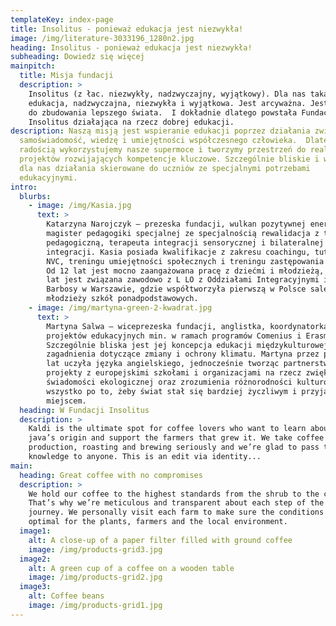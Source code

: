 ```yaml
---
templateKey: index-page
title: Insolitus - ponieważ edukacja jest niezwykła!
image: /img/literature-3033196_1280n2.jpg
heading: Insolitus - ponieważ edukacja jest niezwykła!
subheading: Dowiedz się więcej
mainpitch:
  title: Misja fundacji
  description: >
    Insolitus (z łac. niezwykły, nadzwyczajny, wyjątkowy). Dla nas taka jest
    edukacja, nadzwyczajna, niezwykła i wyjątkowa. Jest arcyważna. Jest kluczem
    do zbudowania lepszego świata.  I dokładnie dlatego powstała Fundacja
    Insolitus działająca na rzecz dobrej edukacji. 
description: Naszą misją jest wspieranie edukacji poprzez działania zwiększające
  samoświadomość, wiedzę i umiejętności współczesnego człowieka.  Dlatego z
  radością wykorzystujemy nasze supermoce i tworzymy przestrzeń do realizacji
  projektów rozwijających kompetencje kluczowe. Szczególnie bliskie i ważne są
  dla nas działania skierowane do uczniów ze specjalnymi potrzebami
  edukacyjnymi.
intro:
  blurbs:
    - image: /img/Kasia.jpg
      text: >
        Katarzyna Narojczyk – prezeska fundacji, wulkan pozytywnej energii,
        magister pedagogiki specjalnej ze specjalnością rewalidacja z terapią
        pedagogiczną, terapeuta integracji sensorycznej i bilateralnej
        integracji. Kasia posiada kwalifikacje z zakresu coachingu, tutoringu,
        NVC, treningu umiejętności społecznych i treningu zastępowania agresji.
        Od 12 lat jest mocno zaangażowana pracę z dziećmi i młodzieżą, a od 3
        lat jest związana zawodowo z L LO z Oddziałami Integracyjnymi im. Ruy
        Barbosy w Warszawie, gdzie współtworzyła pierwszą w Polsce salę SI dla
        młodzieży szkół ponadpodstawowych.
    - image: /img/martyna-green-2-kwadrat.jpg
      text: >
        Martyna Salwa – wiceprezeska fundacji, anglistka, koordynatorka
        projektów edukacyjnych min. w ramach programów Comenius i Erasmus+.
        Szczególnie bliska jest jej koncepcja edukacji międzykulturowej oraz
        zagadnienia dotyczące zmiany i ochrony klimatu. Martyna przez ponad 10
        lat uczyła języka angielskiego, jednocześnie tworząc partnerstwa i
        projekty z europejskimi szkołami i organizacjami na rzecz zwiększania
        świadomości ekologicznej oraz zrozumienia różnorodności kulturowej. A to
        wszystko po to, żeby świat stał się bardziej życzliwym i przyjaznym
        miejscem.
  heading: W Fundacji Insolitus
  description: >
    Kaldi is the ultimate spot for coffee lovers who want to learn about their
    java’s origin and support the farmers that grew it. We take coffee
    production, roasting and brewing seriously and we’re glad to pass that
    knowledge to anyone. This is an edit via identity...
main:
  heading: Great coffee with no compromises
  description: >
    We hold our coffee to the highest standards from the shrub to the cup.
    That’s why we’re meticulous and transparent about each step of the coffee’s
    journey. We personally visit each farm to make sure the conditions are
    optimal for the plants, farmers and the local environment.
  image1:
    alt: A close-up of a paper filter filled with ground coffee
    image: /img/products-grid3.jpg
  image2:
    alt: A green cup of a coffee on a wooden table
    image: /img/products-grid2.jpg
  image3:
    alt: Coffee beans
    image: /img/products-grid1.jpg
---
```

